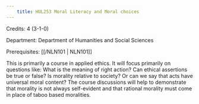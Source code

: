 ```yaml
---
    title: HUL253 Moral Literacy and Moral choices
---
```

Credits: 4 (3-1-0)

Department: Department of Humanities and Social Sciences

Prerequisites: [[/NLN101 | NLN101]]

This is primarily a course in applied ethics. It will focus primarily on questions like: What is the meaning of right action? Can ethical assertions be true or false? Is morality relative to society? Or can we say that acts have universal moral content? The course discussions will help to demonstrate that morality is not always self-evident and that rational morality must come in place of taboo based moralities.